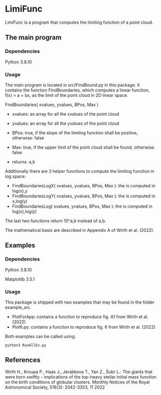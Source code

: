 # LimiFunc

LimiFunc is a program that computes the limiting function of a point cloud.

## The main program

### Dependencies

Python 3.8.10

### Usage

The main program is located in src/FindBound.py in this package. It contains the function FindBoundaries, which computes a linear function, f(x) = a + bx, as the limit of the point cloud in 2D linear space.

FindBoundaries( xvalues, yvalues, BPos, Max )

- xvalues: an array for all the xvalues of the point cloud
- yvalues: an array for all the yvalues of the point cloud
- BPos: true, if the slope of the limiting function shall be positive, otherwise: false
- Max: true, if the upper limit of the point cloud shall be found, otherwise: false

- returns: a,b

Additionally there are 3 helper functions to compute the limiting function in log space:

- FindBoundariesLogX( xvalues, yvalues, BPos, Max ): the is computed in log(x),y
- FindBoundariesLogY( xvalues, yvalues, BPos, Max ): the is computed in x,log(y)
- FindBoundariesLog( xvalues, yvalues, BPos, Max ): the is computed in log(x),log(y)

The last two functions return 10^a,b instead of a,b.

The mathematical basis are described in Appendix A of Wirth et al. (2022).

## Examples

### Dependencies

Python 3.8.10

Matplotlib 3.5.1

### Usage

This package is shipped with two examples that may be found in the folder example_src.

- PlotForApp: contains a function to reproduce fig. A1 from Wirth et al. (2022)
- Plot6.py: contains a function to reproduce fig. 6 from Wirth et al. (2022)

Both examples can be called using:
```
python3 RunAllEx.py
```

## References

Wirth H., Kroupa P., Haas J., Jerabkova T., Yan Z., Šubr L.: The giants that were born swiftly - implications of the top-heavy stellar initial mass function on the birth conditions of globular clusters. Monthly Notices of the Royal Astronomical Society, 516(3): 3342-3353, 11 2022
